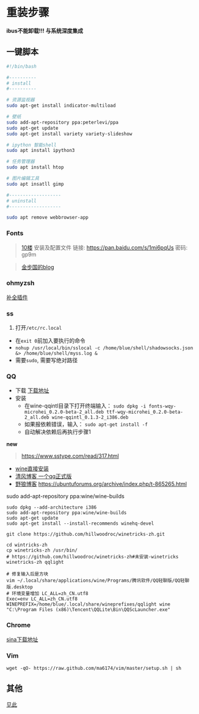 重装步骤
=======

**ibus不能卸载!!! 与系统深度集成**

一键脚本
--------

``` sh
#!/bin/bash

#----------
# install
#----------

# 资源监视器
sudo apt-get install indicator-multiload

# 壁纸
sudo add-apt-repository ppa:peterlevi/ppa
sudo apt-get update
sudo apt-get install variety variety-slideshow

# ipython 智能shell
sudo apt install ipython3

# 任务管理器
sudo apt install htop

# 图片编辑工具
sudo apt insatll gimp

#-------------------
# uninstall
#-------------------

sudo apt remove webbrowser-app
```

### Fonts

> [10楼](http://forum.ubuntu.org.cn/viewtopic.php?f=8&t=463088&hilit=fontconfig)
安装及配置文件
链接: https://pan.baidu.com/s/1mi6pqUs 密码: gp9m

> [金步国的blog](http://www.jinbuguo.com/gui/linux_fontconfig.html)


### ohmyzsh

[补全插件](https://github.com/zsh-users/zsh-autosuggestions)

### ss

1. 打开`/etc/rc.local`
- 在`exit 0`前加入要执行的命令
- `nohup /usr/local/bin/sslocal -c /home/blue/shell/shadowsocks.json &> /home/blue/shell/myss.log &`
- 需要`sudo`, 需要写绝对路径

### QQ

- 下载
[下载地址](http://www.ubuntukylin.com/applications/showimg.php?lang=cn&id=23)
- 安装
    - 在wine-qqintl目录下打开终端输入： `sudo dpkg -i fonts-wqy-microhei_0.2.0-beta-2_all.deb ttf-wqy-microhei_0.2.0-beta-2_all.deb wine-qqintl_0.1.3-2_i386.deb`
    - 如果报依赖错误，输入： `sudo apt-get install -f`
    - 自动解决依赖后再执行步骤1

**new**

> <https://www.sstype.com/read/317.html>

- [wine直接安装](https://github.com/hillwoodroc/winetricks-zh)
- [清风博客 一个qq正式版](http://phpcj.org/wineqq/)
- [野狼博客](https://www.sstype.com/read/317.html)
https://ubuntuforums.org/archive/index.php/t-865265.html

sudo add-apt-repository ppa:wine/wine-builds


``` shell
sudo dpkg --add-architecture i386
sudo add-apt-repository ppa:wine/wine-builds
sudo apt-get update
sudo apt-get install --install-recommends winehq-devel

git clone https://github.com/hillwoodroc/winetricks-zh.git

cd wintricks-zh
cp winetricks-zh /usr/bin/
# https://github.com/hillwoodroc/winetricks-zh#未安装-winetricks
winetricks-zh qqlight

# 修复输入后是方块
vim ~/.local/share/applications/wine/Programs/腾讯软件/QQ轻聊版/QQ轻聊版.desktop
# 环境变量增加 LC_ALL=zh_CN.utf8
Exec=env LC_ALL=zh_CN.utf8 WINEPREFIX=/home/blue/.local/share/wineprefixes/qqlight wine "C:\Program Files (x86)\Tencent\QQLite\Bin\QQScLauncher.exe"
```

### Chrome

[sina下载地址](http://down.tech.sina.com.cn/page/43719.html)

### Vim

`wget -qO- https://raw.github.com/ma6174/vim/master/setup.sh | sh`


其他
----

[见此](http://www.cnblogs.com/xionghj/p/4211417.html)

